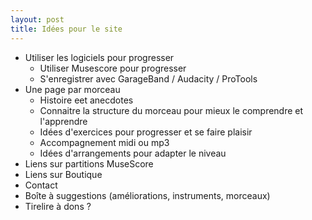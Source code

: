 ```yaml
---
layout: post
title: Idées pour le site
---
```




* Utiliser les logiciels pour progresser   
    * Utiliser Musescore pour progresser
    * S'enregistrer avec GarageBand / Audacity / ProTools 
* Une page par morceau  
    * Histoire eet anecdotes
    * Connaitre la structure du morceau pour mieux le comprendre et l'apprendre  
    * Idées d'exercices pour progresser et se faire plaisir  
    * Accompagnement midi ou mp3  
    * Idées d'arrangements pour adapter le niveau  
* Liens sur partitions MuseScore
* Liens sur Boutique   
* Contact  
* Boîte à suggestions (améliorations, instruments, morceaux)  
* Tirelire à dons ?    
